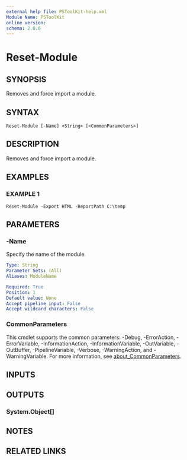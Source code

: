 ```yaml
---
external help file: PSToolKit-help.xml
Module Name: PSToolKit
online version:
schema: 2.0.0
---
```


# Reset-Module

## SYNOPSIS
Removes and force import a module.

## SYNTAX

```
Reset-Module [-Name] <String> [<CommonParameters>]
```

## DESCRIPTION
Removes and force import a module.

## EXAMPLES

### EXAMPLE 1
```
Reset-Module -Export HTML -ReportPath C:\temp
```

## PARAMETERS

### -Name
Specify the name of the module.

```yaml
Type: String
Parameter Sets: (All)
Aliases: ModuleName

Required: True
Position: 1
Default value: None
Accept pipeline input: False
Accept wildcard characters: False
```

### CommonParameters
This cmdlet supports the common parameters: -Debug, -ErrorAction, -ErrorVariable, -InformationAction, -InformationVariable, -OutVariable, -OutBuffer, -PipelineVariable, -Verbose, -WarningAction, and -WarningVariable. For more information, see [about_CommonParameters](http://go.microsoft.com/fwlink/?LinkID=113216).

## INPUTS

## OUTPUTS

### System.Object[]
## NOTES

## RELATED LINKS
